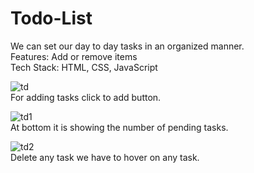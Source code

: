 # Todo-List
We can set our day to day tasks in an organized manner.<br/>
Features: Add or remove items<br/>
Tech Stack: HTML, CSS, JavaScript<br/>

![td](https://user-images.githubusercontent.com/89126653/163798806-4558a628-28f7-468b-99b8-73832c9e1082.JPG)<br/>
For adding tasks click to add button.

![td1](https://user-images.githubusercontent.com/89126653/163798829-36a5e229-33b0-481a-b85f-cd1b9f9453a7.JPG)<br/>
At bottom it is showing the number of pending tasks.

![td2](https://user-images.githubusercontent.com/89126653/163798842-ccd722f2-3aa7-4664-a900-eece5fbe9e61.JPG)<br/>
Delete any task we have to hover on any task.

